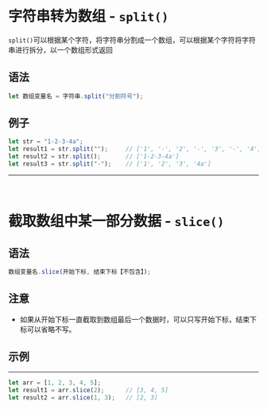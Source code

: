 # 字符串转为数组 - `split()`

`split()`可以根据某个字符，将字符串分割成一个数组，可以根据某个字符将字符串进行拆分，以一个数组形式返回

## 语法

~~~javascript
let 数组变量名 = 字符串.split("分割符号");
~~~

## 例子

```javascript
let str = "1-2-3-4a";
let result1 = str.split("");     // ['1', '-', '2', '-', '3', '-', '4', 'a']
let result2 = str.split();       // ['1-2-3-4a']
let result3 = str.split("-");    // ['1', '2', '3', '4a']
```

---

​            

# 截取数组中某一部分数据 - `slice()`



## 语法

```javascript
数组变量名.slice(开始下标, 结束下标【不包含】);
```

## 注意

- 如果从开始下标一直截取到数组最后一个数据时，可以只写开始下标，结束下标可以省略不写。



## 示例

---

```JavaScript
let arr = [1, 2, 3, 4, 5];
let result1 = arr.slice(2);      // [3, 4, 5]
let result2 = arr.slice(1, 3);   // [2, 3]
```

